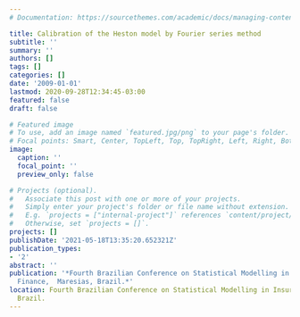 ```yaml
---
# Documentation: https://sourcethemes.com/academic/docs/managing-content/

title: Calibration of the Heston model by Fourier series method
subtitle: ''
summary: ''
authors: []
tags: []
categories: []
date: '2009-01-01'
lastmod: 2020-09-28T12:34:45-03:00
featured: false
draft: false

# Featured image
# To use, add an image named `featured.jpg/png` to your page's folder.
# Focal points: Smart, Center, TopLeft, Top, TopRight, Left, Right, BottomLeft, Bottom, BottomRight.
image:
  caption: ''
  focal_point: ''
  preview_only: false

# Projects (optional).
#   Associate this post with one or more of your projects.
#   Simply enter your project's folder or file name without extension.
#   E.g. `projects = ["internal-project"]` references `content/project/deep-learning/index.md`.
#   Otherwise, set `projects = []`.
projects: []
publishDate: '2021-05-18T13:35:20.652321Z'
publication_types:
- '2'
abstract: ''
publication: '*Fourth Brazilian Conference on Statistical Modelling in Insurance and
  Finance,  Maresias, Brazil.*'
location: Fourth Brazilian Conference on Statistical Modelling in Insurance and Finance,  Maresias,
  Brazil.
---
```

